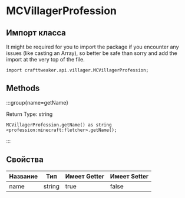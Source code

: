 # MCVillagerProfession



## Импорт класса

It might be required for you to import the package if you encounter any issues (like casting an Array), so better be safe than sorry and add the import at the very top of the file.
```zenscript
import crafttweaker.api.villager.MCVillagerProfession;
```


## Methods

:::group{name=getName}

Return Type: string

```zenscript
MCVillagerProfession.getName() as string
<profession:minecraft:fletcher>.getName();
```

:::


## Свойства

| Название | Тип    | Имеет Getter | Имеет Setter |
| -------- | ------ | ------------ | ------------ |
| name     | string | true         | false        |

